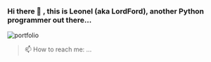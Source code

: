### Hi there 👋 , this is Leonel (aka LordFord), another Python programmer out there...

![portfolio](https://cr-ss-service.azurewebsites.net/api/ScreenShot?widget=portfolio&username=leonel-lordford&max-items=2&dates=false&style=--item-bg-color:%23f00;--item-border-radius:10px)

> 📫 How to reach me: ...

<!--
**leonel-lordford/leonel-lordford** is a ✨ _special_ ✨ repository because its `README.md` (this file) appears on your GitHub profile.

Here are some ideas to get you started:

- 🔭 I’m currently working on ...
- 🌱 I’m currently learning ...
- 👯 I’m looking to collaborate on ...
- 🤔 I’m looking for help with ...
- 💬 Ask me about ...
- 📫 How to reach me: ...
- 😄 Pronouns: ...
- ⚡ Fun fact: ...
-->
  
